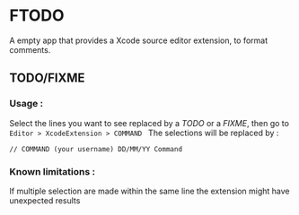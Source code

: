 # FTODO

A empty app that provides a Xcode source editor extension, to format comments.

## TODO/FIXME

### Usage :

Select the lines you want to see replaced by a *TODO* or a *FIXME*, then go to `Editor > XcodeExtension > COMMAND `
The selections will be replaced by : 
``` 
// COMMAND (your username) DD/MM/YY Command
```

### Known limitations :

If multiple selection are made within the same line the extension might have unexpected results
